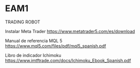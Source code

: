 # EAM1
TRADING ROBOT

Instalar Meta Trader https://www.metatrader5.com/es/download

Manual de referencia MQL 5 https://www.mql5.com/files/pdf/mql5_spanish.pdf

Libro de indicador Ichimoku https://www.imtftrade.com/docs/Ichimoku_Ebook_Spanish.pdf
